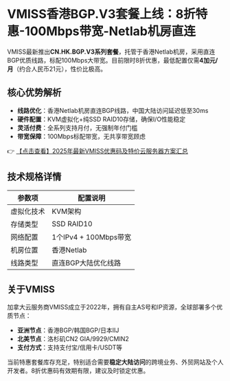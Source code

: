 # VMISS香港BGP.V3套餐上线：8折特惠-100Mbps带宽-Netlab机房直连

VMISS最新推出**CN.HK.BGP.V3系列套餐**，托管于香港Netlab机房，采用直连BGP优质线路，标配100Mbps大带宽。目前限时8折优惠，最低配置仅需**4加元/月**（约合人民币21元），性价比极高。

## 核心优势解析

- **线路优化**：香港Netlab机房直连BGP线路，中国大陆访问延迟低至30ms
- **硬件配置**：KVM虚拟化+纯SSD RAID10存储，确保I/O性能稳定
- **灵活付费**：全系列支持月付，无强制年付门槛
- **带宽保障**：100Mbps标配带宽，无共享带宽顾虑

👉 [【点击查看】2025年最新VMISS优惠码及特价云服务器方案汇总](https://bit.ly/Vmiss)

## 技术规格详情

| 参数项       | 配置说明                 |
|--------------|--------------------------|
| 虚拟化技术   | KVM架构                  |
| 存储类型     | SSD RAID10               |
| 网络配置     | 1个IPv4 + 100Mbps带宽    |
| 机房位置     | 香港Netlab               |
| 线路类型     | 直连BGP大陆优化线路      |

## 关于VMISS

加拿大云服务商VMISS成立于2022年，拥有自主AS号和IP资源，全球部署多个优质节点：

- **亚洲节点**：香港BGP/韩国BGP/日本IIJ
- **北美节点**：洛杉矶CN2 GIA/9929/CMIN2
- **支付方式**：支持支付宝/信用卡/USDT等

当前特惠套餐库存充足，特别适合需要**稳定大陆访问**的跨境业务、外贸网站及个人开发者。8折优惠码有效期有限，建议及时锁定优惠。